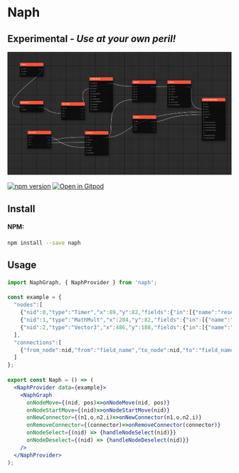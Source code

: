 # Naph 
## Experimental - *Use at your own peril!*

<p align="center">
  <img src="./Naph.png"/>
</p>

[![npm version](https://badge.fury.io/js/naph.svg)](https://badge.fury.io/js/naph)
[![Open in Gitpod](https://gitpod.io/button/open-in-gitpod.svg)](https://gitpod.io/#https://github.com/williamluke4/Naph)

## Install

#### NPM:
```sh
npm install --save naph
```

## Usage


```jsx
import NaphGraph, { NaphProvider } from 'naph';

const example = {
  "nodes":[
    {"nid":0,"type":"Timer","x":89,"y":82,"fields":{"in":[{"name":"reset"},{"name":"pause"},{"name":"max"}],"out":[{"name":"out"}]}},
    {"nid":1,"type":"MathMult","x":284,"y":82,"fields":{"in":[{"name":"in"},{"name":"factor"}],"out":[{"name":"out"}]}},
    {"nid":2,"type":"Vector3","x":486,"y":188,"fields":{"in":[{"name":"xyz"},{"name":"x"},{"name":"y"},{"name":"z"}],"out":[{"name":"xyz"},{"name":"x"},{"name":"y"},{"name":"z"}]}}
  ],
  "connections":[
    {"from_node":nid,"from":"field_name","to_node":nid,"to":"field_name"},
  ]
};

export const Naph = () => ( 
  <NaphProvider data={example}>
    <NaphGraph 
      onNodeMove={(nid, pos)=>onNodeMove(nid, pos)}
      onNodeStartMove={(nid)=>onNodeStartMove(nid)}
      onNewConnector={(n1,o,n2,i)=>onNewConnector(n1,o,n2,i)}
      onRemoveConnector={(connector)=>onRemoveConnector(connector)}
      onNodeSelect={(nid) => {handleNodeSelect(nid)}}
      onNodeDeselect={(nid) => {handleNodeDeselect(nid)}}
    />
  </NaphProvider>
);

```

